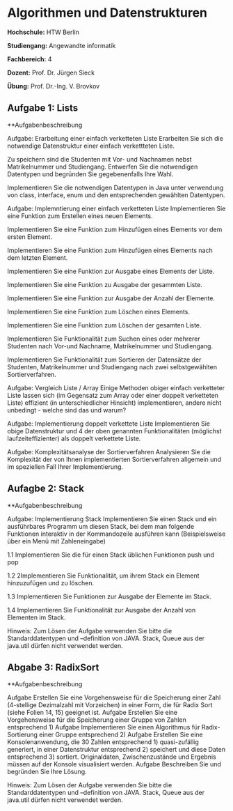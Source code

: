 # Algorithmen und Datenstrukturen

**Hochschule:** HTW Berlin

**Studiengang:** Angewandte informatik

**Fachbereich:** 4

**Dozent:** Prof. Dr. Jürgen Sieck

**Übung:** Prof. Dr.-Ing. V. Brovkov



## Aufgabe 1: Lists

**Aufgabenbeschreibung

Aufgabe: Erarbeitung einer einfach verketteten Liste
Erarbeiten Sie sich die notwendige Datenstruktur einer einfach verkettteten Liste.

Zu speichern sind die Studenten mit Vor- und Nachnamen nebst Matrikelnummer und Studiengang. Entwerfen Sie die notwendigen Datentypen und begründen Sie gegebenenfalls Ihre Wahl.

Implementieren Sie die notwendigen Datentypen in Java unter verwendung von class, interface, enum und den entsprechenden gewählten Datentypen.

Aufgabe: Implemntierung einer einfach verketteten Liste
Implementieren Sie eine Funktion zum Erstellen eines neuen Elements.

Implementieren Sie eine Funktion zum Hinzufügen eines Elements vor dem ersten Element.

Implementieren Sie eine Funktion zum Hinzufügen eines Elements nach dem letzten Element.

Implementieren Sie eine Funktion zur Ausgabe eines Elements der Liste.

Implementieren Sie eine Funktion zu Ausgabe der gesammten Liste.

Implementieren Sie eine Funktion zur Ausgabe der Anzahl der Elemente.

Implementieren Sie eine Funktion zum Löschen eines Elements.

Implementieren Sie eine Funktion zum Löschen der gesamten Liste.

Implementieren Sie Funktionalität zum Suchen eines oder mehrerer Studenten nach Vor-und Nachname, Matrikelnummer und Studiengang.

Implementieren Sie Funktionalität zum Sortieren der Datensätze der Studenten, Matrikelnummer und Studiengang nach zwei selbstgewählten Sortierverfahren.

Aufgabe: Vergleich Liste / Array
Einige Methoden obiger einfach verketteter Liste lassen sich (im Gegensatz zum Array oder einer doppelt verketteten Liste) effizient (in unterschiedlicher Hinsicht) implementieren, andere nicht unbedingt - welche sind das und warum?

Aufgabe: Implementierung doppelt verkettete Liste
Implementieren Sie obige Datenstruktur und 4 der oben genannten Funktionalitäten (möglichst laufzeiteffizienter) als doppelt verkettete Liste.

Aufgabe: Komplexitätsanalyse der Sortierverfahren
Analysieren Sie die Komplexität der von Ihnen implementierten Sortierverfahren allgemein und im speziellen Fall Ihrer Implementierung.


## Aufagbe 2: Stack

**Aufgabenbeschreibung

Aufgabe: Implementierung Stack
Implementieren Sie einen Stack und ein ausführbares Programm um diesen Stack, bei dem man folgende Funktionen interaktiv in der Kommandozeile ausführen kann (Beispielsweise über ein Menü mit Zahleneingabe)

1.1 Implementieren Sie die für einen Stack üblichen Funktionen push und pop

1.2 2Implementieren Sie Funktionalität, um ihrem Stack ein Element hinzuzufügen und zu löschen.

1.3 Implementieren Sie Funktionen zur Ausgabe der Elemente im Stack.

1.4 Implementieren Sie Funktionalität zur Ausgabe der Anzahl von Elementen im Stack.

Hinweis: Zum Lösen der Aufgabe verwenden Sie bitte die Standarddatentypen und –definition von JAVA. Stack, Queue aus der java.util dürfen nicht verwendet werden.


## Abgabe 3: RadixSort

**Aufgabenbeschreibung

Aufgabe Erstellen Sie eine Vorgehensweise für die Speicherung einer Zahl (4-stellige Dezimalzahl mit Vorzeichen) in einer Form, die für Radix Sort (siehe Folien 14, 15) geeignet ist.
Aufgabe Erstellen Sie eine Vorgehensweise für die Speicherung einer Gruppe von Zahlen entsprechend 1)
Aufgabe Implementieren Sie einen Algorithmus für Radix-Sortierung einer Gruppe entsprechend 2)
Aufgabe Erstellen Sie eine Konsolenanwendung, die 30 Zahlen entsprechend 1) quasi-zufällig generiert, in einer Datenstruktur entsprechend 2) speichert und diese Daten entsprechend 3) sortiert. Originaldaten, Zwischenzustände und Ergebnis müssen auf der Konsole visualisiert werden.
Aufgabe
Beschreiben Sie und begründen Sie Ihre Lösung.

Hinweis: Zum Lösen der Aufgabe verwenden Sie bitte die Standarddatentypen und –definition von JAVA. Stack, Queue aus der java.util dürfen nicht verwendet werden.
